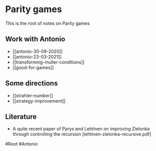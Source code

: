 # Parity games
This is the root of notes on Parity games

## Work with Antonio
* [[antonio-30-09-2020]]
* [[antonio-23-03-2021]]
* [[transforming-muller-conditions]]
* [[good-for-games]]

## Some directions
* [[strahler-number]]
* [[strategy-improvement]]
  


## Literature
* A quite recent paper of Parys and Lehtinen on improving Zielonka through
  controlling the recursion [lehtinen-zielonka-recursive.pdf]

#Root
#Antonio


